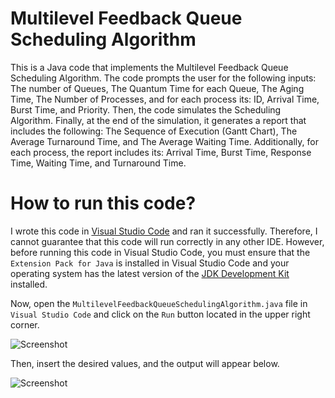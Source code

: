 # Multilevel Feedback Queue Scheduling Algorithm

This is a Java code that implements the Multilevel Feedback Queue Scheduling Algorithm. The code prompts the user for the following inputs: The number of Queues, The Quantum Time for each Queue, The Aging Time, The Number of Processes, and for each process its: ID, Arrival Time, Burst Time, and Priority. Then, the code simulates the Scheduling Algorithm. Finally, at the end of the simulation, it generates a report that includes the following: The Sequence of Execution (Gantt Chart), The Average Turnaround Time, and The Average Waiting Time. Additionally, for each process, the report includes its: Arrival Time, Burst Time, Response Time, Waiting Time, and Turnaround Time.

# How to run this code?

I wrote this code in [Visual Studio Code](https://code.visualstudio.com/download) and ran it successfully. Therefore, I cannot guarantee that this code will run correctly in any other IDE. However, before running this code in Visual Studio Code, you must ensure that the `Extension Pack for Java` is installed in Visual Studio Code and your operating system has the latest version of the [JDK Development Kit](https://www.oracle.com/java/technologies/downloads) installed.

Now, open the `MultilevelFeedbackQueueSchedulingAlgorithm.java` file in `Visual Studio Code` and click on the `Run` button located in the upper right corner.

![Screenshot](https://user-images.githubusercontent.com/52858312/236215595-712384c8-a088-4f1a-b532-fe7fe54671a1.png)

Then, insert the desired values, and the output will appear below.

![Screenshot](https://user-images.githubusercontent.com/52858312/236215666-3d934f54-3d29-4173-85a6-71a0ee2491b8.png)
